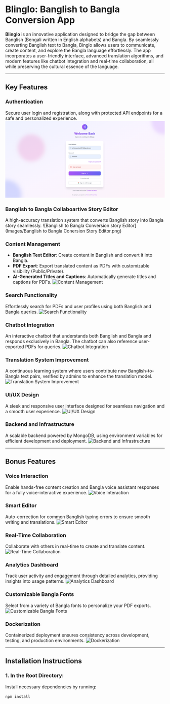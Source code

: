 # **Blinglo: Banglish to Bangla Conversion App**

**Blinglo** is an innovative application designed to bridge the gap between Banglish (Bengali written in English alphabets) and Bangla. By seamlessly converting Banglish text to Bangla, Binglo allows users to communicate, create content, and explore the Bangla language effortlessly. The app incorporates a user-friendly interface, advanced translation algorithms, and modern features like chatbot integration and real-time collaboration, all while preserving the cultural essence of the language.

---

## **Key Features**

### **Authentication**
Secure user login and registration, along with protected API endpoints for a safe and personalized experience.
![Authentication](Images/Login.png)

### **Banglish to Bangla Collaboartive Story Editor**
A high-accuracy translation system that converts Banglish story into Bangla story seamlessly.
![Banglish to Bangla Conversion story Editor](Images/Banglish to Bangla Conersion Story Editor.png)

### **Content Management**
- **Banglish Text Editor**: Create content in Banglish and convert it into Bangla.
- **PDF Export**: Export translated content as PDFs with customizable visibility (Public/Private).
- **AI-Generated Titles and Captions**: Automatically generate titles and captions for PDFs.
![Content Management](path/to/image)

### **Search Functionality**
Effortlessly search for PDFs and user profiles using both Banglish and Bangla queries.
![Search Functionality](path/to/image)

### **Chatbot Integration**
An interactive chatbot that understands both Banglish and Bangla and responds exclusively in Bangla. The chatbot can also reference user-exported PDFs for queries.
![Chatbot Integration](path/to/image)

### **Translation System Improvement**
A continuous learning system where users contribute new Banglish-to-Bangla text pairs, verified by admins to enhance the translation model.
![Translation System Improvement](path/to/image)

### **UI/UX Design**
A sleek and responsive user interface designed for seamless navigation and a smooth user experience.
![UI/UX Design](path/to/image)

### **Backend and Infrastructure**
A scalable backend powered by MongoDB, using environment variables for efficient development and deployment.
![Backend and Infrastructure](path/to/image)

---

## **Bonus Features**

### **Voice Interaction**
Enable hands-free content creation and Bangla voice assistant responses for a fully voice-interactive experience.
![Voice Interaction](path/to/image)

### **Smart Editor**
Auto-correction for common Banglish typing errors to ensure smooth writing and translations.
![Smart Editor](path/to/image)

### **Real-Time Collaboration**
Collaborate with others in real-time to create and translate content.
![Real-Time Collaboration](path/to/image)

### **Analytics Dashboard**
Track user activity and engagement through detailed analytics, providing insights into usage patterns.
![Analytics Dashboard](path/to/image)

### **Customizable Bangla Fonts**
Select from a variety of Bangla fonts to personalize your PDF exports.
![Customizable Bangla Fonts](path/to/image)

### **Dockerization**
Containerized deployment ensures consistency across development, testing, and production environments.
![Dockerization](path/to/image)

---

## **Installation Instructions**

### **1. In the Root Directory:**
Install necessary dependencies by running:
```bash
npm install
